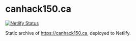 # canhack150.ca

[![Netlify Status](https://api.netlify.com/api/v1/badges/d7148c52-4558-4458-a01b-28971fef2b16/deploy-status)](https://app.netlify.com/sites/canhack150/deploys)

Static archive of <https://canhack150.ca>, deployed to Netlify.
